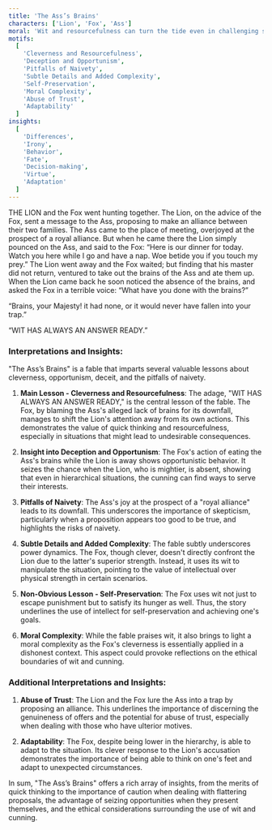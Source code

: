 ```yaml
---
title: 'The Ass’s Brains'
characters: ['Lion', 'Fox', 'Ass']
moral: 'Wit and resourcefulness can turn the tide even in challenging situations.'
motifs:
  [
    'Cleverness and Resourcefulness',
    'Deception and Opportunism',
    'Pitfalls of Naivety',
    'Subtle Details and Added Complexity',
    'Self-Preservation',
    'Moral Complexity',
    'Abuse of Trust',
    'Adaptability'
  ]
insights:
  [
    'Differences',
    'Irony',
    'Behavior',
    'Fate',
    'Decision-making',
    'Virtue',
    'Adaptation'
  ]
---
```


THE LION and the Fox went hunting together. The Lion, on the advice of the Fox, sent a message to the Ass, proposing to make an alliance between their two families. The Ass came to the place of meeting, overjoyed at the prospect of a royal alliance. But when he came there the Lion simply pounced on the Ass, and said to the Fox: “Here is our dinner for today. Watch you here while I go and have a nap. Woe betide you if you touch my prey.” The Lion went away and the Fox waited; but finding that his master did not return, ventured to take out the brains of the Ass and ate them up. When the Lion came back he soon noticed the absence of the brains, and asked the Fox in a terrible voice: “What have you done with the brains?”

“Brains, your Majesty! it had none, or it would never have fallen into your trap.”

“WIT HAS ALWAYS AN ANSWER READY.”

### Interpretations and Insights:

"The Ass’s Brains" is a fable that imparts several valuable lessons about cleverness, opportunism, deceit, and the pitfalls of naivety.

1. **Main Lesson - Cleverness and Resourcefulness**: The adage, "WIT HAS ALWAYS AN ANSWER READY," is the central lesson of the fable. The Fox, by blaming the Ass's alleged lack of brains for its downfall, manages to shift the Lion's attention away from its own actions. This demonstrates the value of quick thinking and resourcefulness, especially in situations that might lead to undesirable consequences.

2. **Insight into Deception and Opportunism**: The Fox's action of eating the Ass's brains while the Lion is away shows opportunistic behavior. It seizes the chance when the Lion, who is mightier, is absent, showing that even in hierarchical situations, the cunning can find ways to serve their interests.

3. **Pitfalls of Naivety**: The Ass's joy at the prospect of a "royal alliance" leads to its downfall. This underscores the importance of skepticism, particularly when a proposition appears too good to be true, and highlights the risks of naivety.

4. **Subtle Details and Added Complexity**: The fable subtly underscores power dynamics. The Fox, though clever, doesn't directly confront the Lion due to the latter's superior strength. Instead, it uses its wit to manipulate the situation, pointing to the value of intellectual over physical strength in certain scenarios.

5. **Non-Obvious Lesson - Self-Preservation**: The Fox uses wit not just to escape punishment but to satisfy its hunger as well. Thus, the story underlines the use of intellect for self-preservation and achieving one's goals.

6. **Moral Complexity**: While the fable praises wit, it also brings to light a moral complexity as the Fox's cleverness is essentially applied in a dishonest context. This aspect could provoke reflections on the ethical boundaries of wit and cunning.

### Additional Interpretations and Insights:

1. **Abuse of Trust**: The Lion and the Fox lure the Ass into a trap by proposing an alliance. This underlines the importance of discerning the genuineness of offers and the potential for abuse of trust, especially when dealing with those who have ulterior motives.

2. **Adaptability**: The Fox, despite being lower in the hierarchy, is able to adapt to the situation. Its clever response to the Lion's accusation demonstrates the importance of being able to think on one's feet and adapt to unexpected circumstances.

In sum, "The Ass’s Brains" offers a rich array of insights, from the merits of quick thinking to the importance of caution when dealing with flattering proposals, the advantage of seizing opportunities when they present themselves, and the ethical considerations surrounding the use of wit and cunning.

